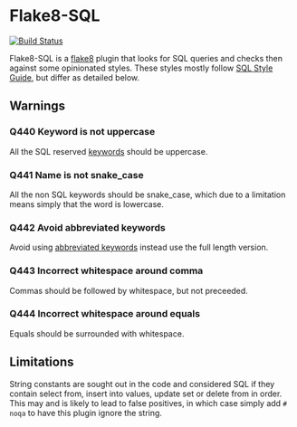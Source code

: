 # Flake8-SQL

[![Build Status](https://travis-ci.org/pgjones/flake8-sql.svg?branch=master)](https://travis-ci.org/pgjones/flake8-sql)

Flake8-SQL is a [flake8](http://flake8.readthedocs.org/en/latest/)
plugin that looks for SQL queries and checks then against some
opinionated styles. These styles mostly follow [SQL Style
Guide](http://www.sqlstyle.guide/), but differ as detailed below.

## Warnings

### Q440 Keyword is not uppercase

All the SQL reserved
[keywords](https://github.com/PyCQA/flake8-import-order/blob/master/flake8_sql/keywords.py)
should be uppercase.

### Q441 Name is not snake_case

All the non SQL keywords should be snake_case, which due to a
limitation means simply that the word is lowercase.

### Q442 Avoid abbreviated keywords

Avoid using [abbreviated
keywords](https://github.com/PyCQA/flake8-import-order/blob/master/flake8_sql/keywords.py)
instead use the full length version.

### Q443 Incorrect whitespace around comma

Commas should be followed by whitespace, but not preceeded.

### Q444 Incorrect whitespace around equals

Equals should be surrounded with whitespace.

## Limitations

String constants are sought out in the code and considered SQL if they
contain select from, insert into values, update set or delete from in
order. This may and is likely to lead to false positives, in which
case simply add `# noqa` to have this plugin ignore the string.
